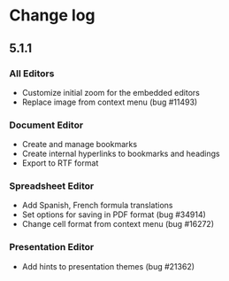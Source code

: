 # Change log
## 5.1.1
### All Editors
* Customize initial zoom for the embedded editors
* Replace image from context menu (bug #11493)

### Document Editor
* Create and manage bookmarks
* Create internal hyperlinks to bookmarks and headings
* Export to RTF format

### Spreadsheet Editor
* Add Spanish, French formula translations
* Set options for saving in PDF format (bug #34914)
* Change cell format from context menu (bug #16272)

### Presentation Editor
* Add hints to presentation themes (bug #21362)

